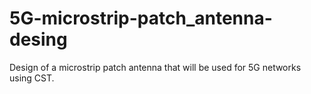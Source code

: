 # 5G-microstrip-patch_antenna-desing


Design of a microstrip patch antenna that will be used for 5G networks using CST.

